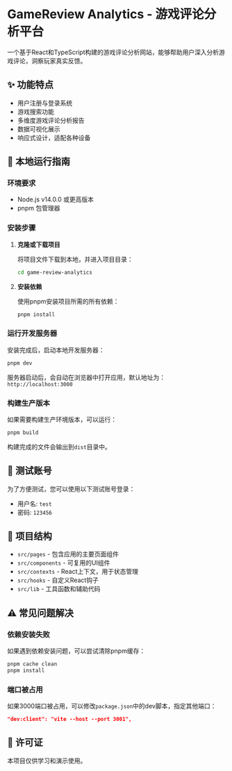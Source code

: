 # GameReview Analytics - 游戏评论分析平台

一个基于React和TypeScript构建的游戏评论分析网站，能够帮助用户深入分析游戏评论，洞察玩家真实反馈。

## ✨ 功能特点

- 用户注册与登录系统
- 游戏搜索功能
- 多维度游戏评论分析报告
- 数据可视化展示
- 响应式设计，适配各种设备

## 🚀 本地运行指南

### 环境要求

- Node.js v14.0.0 或更高版本
- pnpm 包管理器

### 安装步骤

1. **克隆或下载项目**

   将项目文件下载到本地，并进入项目目录：
   ```bash
   cd game-review-analytics
   ```

2. **安装依赖**

   使用pnpm安装项目所需的所有依赖：
   ```bash
   pnpm install
   ```

### 运行开发服务器

安装完成后，启动本地开发服务器：
```bash
pnpm dev
```

服务器启动后，会自动在浏览器中打开应用，默认地址为：`http://localhost:3000`

### 构建生产版本

如果需要构建生产环境版本，可以运行：
```bash
pnpm build
```

构建完成的文件会输出到`dist`目录中。

## 🔑 测试账号

为了方便测试，您可以使用以下测试账号登录：
- 用户名: `test`
- 密码: `123456`

## 📁 项目结构

- `src/pages` - 包含应用的主要页面组件
- `src/components` - 可复用的UI组件
- `src/contexts` - React上下文，用于状态管理
- `src/hooks` - 自定义React钩子
- `src/lib` - 工具函数和辅助代码

## ⚠️ 常见问题解决

### 依赖安装失败

如果遇到依赖安装问题，可以尝试清除pnpm缓存：
```bash
pnpm cache clean
pnpm install
```

### 端口被占用

如果3000端口被占用，可以修改`package.json`中的dev脚本，指定其他端口：
```json
"dev:client": "vite --host --port 3001",
```

## 📄 许可证

本项目仅供学习和演示使用。
